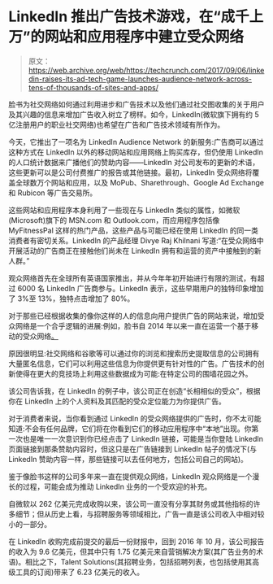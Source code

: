 # LinkedIn 推出广告技术游戏，在“成千上万”的网站和应用程序中建立受众网络

> 原文：<https://web.archive.org/web/https://techcrunch.com/2017/09/06/linkedin-raises-its-ad-tech-game-launches-audience-network-across-tens-of-thousands-of-sites-and-apps/>

脸书为社交网络如何通过利用进步和广告技术以及他们通过社交图收集的关于用户及其兴趣的信息来增加广告收入树立了榜样。如今，LinkedIn(微软旗下拥有约 5 亿注册用户的职业社交网络)也希望在广告和广告技术领域有所作为。

今天，它推出了一项名为 LinkedIn Audience Network 的新服务:广告商可以通过这种方式在 LinkedIn 以外的移动网站和应用网络上购买库存，但仍使用 LinkedIn 的人口统计数据来广播他们的赞助内容——LinkedIn 对公司发布的更新的术语，这些更新可以是公司付费推广的报告或其他链接。最初，LinkedIn 受众网络将覆盖全球数万个网站和应用，以及 MoPub、Sharethrough、Google Ad Exchange 和 Rubicon 等广告交易所。

这些网站和应用程序本身利用了一些现在与 LinkedIn 类似的属性，如微软(Microsoft)旗下的 MSN.com 和 Outlook.com，而应用程序包括像 MyFitnessPal 这样的热门产品，这些产品与可能已经在使用 LinkedIn 的同一类消费者有密切关系。LinkedIn 的产品经理 Divye Raj Khilnani 写道:“在受众网络中开展活动的广告商正在接触他们尚未在 LinkedIn 拥有和运营的资产中接触到的新人群。”

观众网络首先在全球所有英语国家推出，并从今年年初开始进行有限的测试，有超过 6000 名 LinkedIn 广告商参与。LinkedIn 表示，这些早期用户的独特印象增加了 3%至 13%，独特点击增加了 80%。

对于那些已经根据收集的像你这样的人的信息向用户提供广告的网站来说，增加受众网络是一个合乎逻辑的进展:例如，脸书自 2014 年以来一直在运营一个基于移动的受众网络[。](https://web.archive.org/web/20230307142252/https://techcrunch.com/2014/10/07/facebook-audience-network-ads/)

原因很明显:社交网络和谷歌等可以通过你的浏览和搜索历史提取信息的公司拥有大量匿名信息，它们可以利用这些信息为你提供更有针对性的广告。广告技术的创新使得在更大的竞技场上利用这些数据成为可能:在特定公司的围墙花园之外。

该公司告诉我，在 LinkedIn 的例子中，该公司正在创造“长相相似的受众”，根据你在 LinkedIn 上的个人资料及其匹配的受众定位能力为你提供广告。

对于消费者来说，当你看到通过 LinkedIn 的受众网络提供的广告时，你不太可能知道:不会有任何品牌，它们将在你看到它们的移动应用程序中“本地”出现。你第一次也是唯一一次意识到你已经点击了 LinkedIn 链接，可能是当你登陆 LinkedIn 页面链接到那条赞助内容时，但这只是在广告链接到 LinkedIn 帖子的情况下(与 LinkedIn 赞助内容一样，那些链接可以去任何地方，包括公司自己的网站)。

鉴于像脸书这样的公司多年来一直在提供观众网络，LinkedIn 观众网络是一个漫长的过程，可能会成为推动 LinkedIn 业务的一个受欢迎的补充。

自微软以 262 亿美元完成收购以来，该公司一直没有分享其财务或其他指标的许多细节；但从历史上看，与招聘服务等领域相比，广告一直是该公司收入中相对较小的一部分。

在 LinkedIn 收购完成前提交的最后一份财报中，回到 2016 年 10 月，该公司报告的收入为 9.6 亿美元，但其中只有 1.75 亿美元来自营销解决方案(其广告业务的术语)。相比之下，Talent Solutions(其招聘业务，包括招聘列表，也包括使用其高级工具的订阅)带来了 6.23 亿美元的收入。